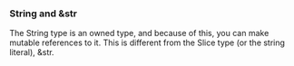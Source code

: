 ### String and &str
The String type is an owned type, and because of this, you can make mutable references to it. This is different from the Slice type (or the string literal), &str. 